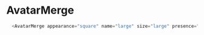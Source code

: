 # AvatarMerge

```javascript
  <AvatarMerge appearance="square" name="large" size="large" presence="online"/>
```
